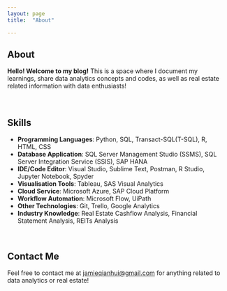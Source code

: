 ```yaml
---
layout: page
title:  "About"

---
```


## About 
**Hello! Welcome to my blog!** This is a space where I document my learnings, share data analytics concepts and codes, as well as real estate related information with data enthusiasts! 
<br> 
<br>
<br>

## Skills

+ **Programming Languages**: Python, SQL, Transact-SQL(T-SQL), R, HTML, CSS
+ **Database Application**: SQL Server Management Studio (SSMS), SQL Server Integration Service (SSIS), SAP HANA
+ **IDE/Code Editor**: Visual Studio, Sublime Text, Postman, R Studio, Jupyter Notebook, Spyder
+ **Visualisation Tools**: Tableau, SAS Visual Analytics
+ **Cloud Service**: Microsoft Azure, SAP Cloud Platform
+ **Workflow Automation**: Microsoft Flow, UiPath
+ **Other Technologies**: Git, Trello, Google Analytics
+ **Industry Knowledge**: Real Estate Cashflow Analysis, Financial Statement Analysis, REITs Analysis

<br>

## Contact Me

Feel free to contact me at [jamieqianhui@gmail.com][email-add] for anything related to data analytics or real estate! 
<br>
<br>


[email-add]: jamieqianhui@gmail.com
[Linkedin]: https://www.linkedin.com/in/jamieluqianhui

